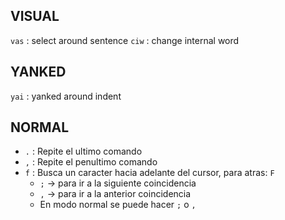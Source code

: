 ## VISUAL

`vas` : select around sentence
`ciw` : change internal word

## YANKED
`yai` : yanked around indent



## NORMAL
- `.` : Repite el ultimo comando
- `,` : Repite el penultimo comando
- `f` : Busca un caracter hacia adelante del cursor, para atras: `F`
  - `;` -> para ir a la siguiente coincidencia
  - `,` -> para ir a la anterior coincidencia
  - En modo normal se puede hacer `;` o `,`
